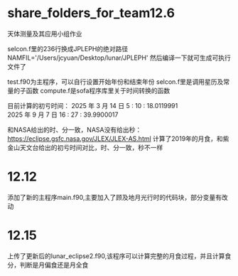 # share_folders_for_team12.6
天体测量及其应用小组作业

selcon.f里的236行换成JPLEPH的绝对路径      NAMFIL='/Users/jcyuan/Desktop/lunar/JPLEPH'
然后编译一下就可生成可执行文件了

test.f90为主程序，可以自行设置开始年份和结束年份
selcon.f里是调用星历及常量的子函数
compute.f是sofa程序库里关于时间转换的函数

目前计算的初亏时间：
2025 年           3 月          14 日           5 :          10 :   18.0119991   
2025 年           9 月           7 日          16 :          27 :   39.9900017    

和NASA给出的时、分一致，NASA没有给出秒：https://eclipse.gsfc.nasa.gov/JLEX/JLEX-AS.html
计算了2019年的月食，和紫金山天文台给出的初亏时间对比，时、分一致，秒不一样

# 12.12
添加了新的主程序main.f90,主要加入了顾及地月光行时的代码块，部分变量有改动

# 12.15
上传了更新后的lunar_eclipse2.f90,该程序可以计算完整的月食过程，并且计算食分，判断是月偏食还是月全食
